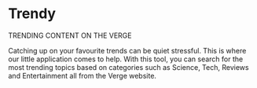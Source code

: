 # Trendy
TRENDING CONTENT ON THE VERGE

Catching up on your favourite trends can be quiet stressful. 
This is where our little application comes to help. 
With this tool, you can search for the most trending topics based on categories such as Science, Tech, Reviews
and Entertainment all from the Verge website. 